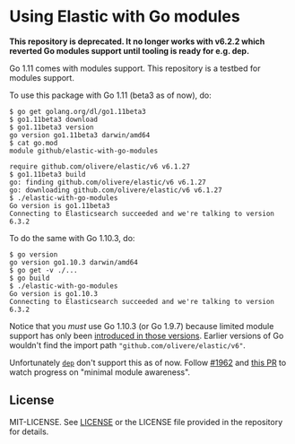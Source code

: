 # Using Elastic with Go modules

**This repository is deprecated. It no longer works with v6.2.2 which reverted Go modules support until tooling is ready for e.g. dep.**

Go 1.11 comes with modules support. This repository is a testbed
for modules support.

To use this package with Go 1.11 (beta3 as of now), do:

```
$ go get golang.org/dl/go1.11beta3
$ go1.11beta3 download
$ go1.11beta3 version
go version go1.11beta3 darwin/amd64
$ cat go.mod
module github/elastic-with-go-modules

require github.com/olivere/elastic/v6 v6.1.27
$ go1.11beta3 build
go: finding github.com/olivere/elastic/v6 v6.1.27
go: downloading github.com/olivere/elastic/v6 v6.1.27
$ ./elastic-with-go-modules
Go version is go1.11beta3
Connecting to Elasticsearch succeeded and we're talking to version 6.3.2
```

To do the same with Go 1.10.3, do:

```
$ go version
go version go1.10.3 darwin/amd64
$ go get -v ./...
$ go build
$ ./elastic-with-go-modules
Go version is go1.10.3
Connecting to Elasticsearch succeeded and we're talking to version 6.3.2
```

Notice that you *must* use Go 1.10.3 (or Go 1.9.7) because limited module support has only been [introduced in those versions](https://go.googlesource.com/go/+/d4e21288e444d3ffd30d1a0737f15ea3fc3b8ad9). Earlier versions of Go wouldn't find the import path `"github.com/olivere/elastic/v6"`.

Unfortunately [`dep`](https://github.com/golang/dep) don't support this as of now. Follow [#1962](https://github.com/golang/dep/issues/1962) and [this PR](https://github.com/golang/dep/pull/1963) to watch progress on "minimal module awareness".

## License

MIT-LICENSE. See [LICENSE](http://olivere.mit-license.org/)
or the LICENSE file provided in the repository for details.
